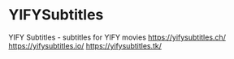 # YIFYSubtitles
YIFY Subtitles - subtitles for YIFY movies https://yifysubtitles.ch/ https://yifysubtitles.io/ https://yifysubtitles.tk/
